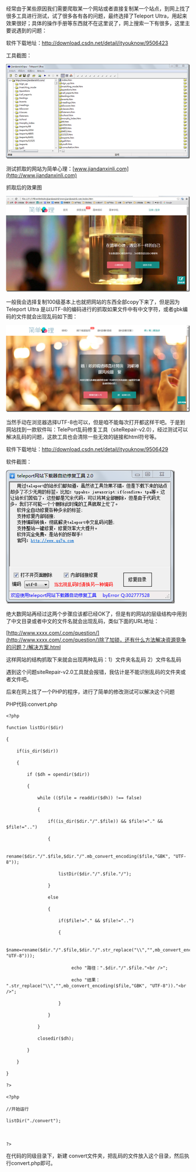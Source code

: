 经常由于某些原因我们需要爬取某一个网站或者直接复制某一个站点，到网上找了很多工具进行测试，试了很多各有各的问题，最终选择了Teleport
Ultra，用起来效果很好；具体的操作手册等东西就不在这里说了，网上搜索一下有很多，这里主要说遇到的问题：

软件下载地址：<http://download.csdn.net/detail/ityouknow/9506423>

工具截图：

[![image](../md/img/ityouknow/331425-20160429142123128-522081188.png)](http://images2015.cnblogs.com/blog/331425/201604/331425-20160429142122003-994577575.png)

测试抓取的网站为简单心理：[www.jiandanxinli.com](http://www.jiandanxinli.com)

抓取后的效果图

[![image](../md/img/ityouknow/331425-20160429142136441-1783941360.png)](http://images2015.cnblogs.com/blog/331425/201604/331425-20160429142130582-904597579.png)

一般我会选择复制100级基本上也就把网站的东西全部copy下来了，但是因为Teleport Ultra
是以UTF-8的编码进行的抓取如果文件中有中文字符，或者gbk编码的文件就会出现乱码如下图：

[![image](../md/img/ityouknow/331425-20160429142150035-751932852.png)](http://images2015.cnblogs.com/blog/331425/201604/331425-20160429142144613-2061395001.png)

当然手动在浏览器选择UTF-8也可以，但是咱不能每次打开都这样干吧。于是到网站找到一款软件叫：TelePort乱码修复工具（siteRepair-v2.0），经过测试可以解决乱码的问题，这款工具也会清除一些无效的链接和html符号等。

软件下载地址：<http://download.csdn.net/detail/ityouknow/9506429>

软件截图：

[![image](../md/img/ityouknow/331425-20160429142152019-42972961.png)](http://images2015.cnblogs.com/blog/331425/201604/331425-20160429142151472-144898143.png)

绝大数网站再经过这两个步骤应该都已经OK了，但是有的网站的层级结构中用到了中文目录或者中文的文件名就会出现乱码，类似下面的URL地址：

[http://www.xxxx.com/.com/question/](http://www.xxxx.com/.com/question/)除了加锁，还有什么方法解决资源竞争的问题？/解决方案.html

这样网站的结构抓取下来就会出现两种乱码：1）文件夹名乱码 2）文件名乱码

遇到这个问题siteRepair-v2.0工具就会报错，我估计是不能识别乱码的文件夹或者文件吧。

后来在网上找了一个PHP的程序，进行了简单的修改测试可以解决这个问题

PHP代码:convert.php

    
    
    <?php

    function listDir($dir)

    {

        if(is_dir($dir))

        {

            if ($dh = opendir($dir)) 

            {

                while (($file = readdir($dh)) !== false)

                {

                    if((is_dir($dir."/".$file)) && $file!="." && $file!="..")

                    {

                        rename($dir."/".$file,$dir."/".mb_convert_encoding($file,"GBK", "UTF-8"));

                        listDir($dir."/".$file."/");

                    }

                    else

                    {

                        if($file!="." && $file!="..")

                        {

                             $name=rename($dir."/".$file,$dir."/".str_replace("\\","",mb_convert_encoding($file,"GBK", "UTF-8")));

                             echo "路径：".$dir."/".$file."<br />";

                             echo "结果： ".str_replace("\\","",mb_convert_encoding($file,"GBK", "UTF-8"))."<br />";

                        }

                    }

                }

                closedir($dh);

            }

        }

    }

    ?>

    <?php

    //开始运行

    listDir("./convert");

    

    ?>

在代码的同级目录下，新建 convert文件夹，把乱码的文件放入这个目录，然后执行convert.php即可。

